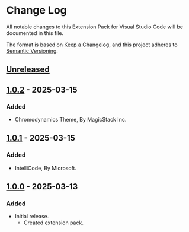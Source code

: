# Change Log

All notable changes to this Extension Pack for Visual Studio Code will be documented in this file.

The format is based on [Keep a Changelog](https://keepachangelog.com/en/1.0.0/),
and this project adheres to [Semantic Versioning](https://semver.org/spec/v2.0.0.html).

## [Unreleased]

## [1.0.2] - 2025-03-15

### Added

* Chromodynamics Theme, By MagicStack Inc.

## [1.0.1] - 2025-03-15

### Added

* IntelliCode, By Microsoft.

## [1.0.0] - 2025-03-13

### Added

* Initial release.
  * Created extension pack.

[Unreleased]: https://github.com/Gydunhn/Python-Essentials/tree/develop
[1.0.2]: https://github.com/Gydunhn/Python-Essentials/releases/tag/1.0.2
[1.0.1]: https://github.com/Gydunhn/Python-Essentials/releases/tag/1.0.1
[1.0.0]: https://github.com/Gydunhn/Python-Essentials/releases/tag/1.0.0
